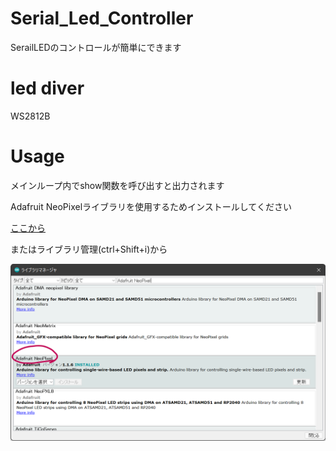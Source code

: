 # Serial_Led_Controller

SerailLEDのコントロールが簡単にできます

# led diver
WS2812B

# Usage

メインループ内でshow関数を呼び出すと出力されます

Adafruit NeoPixelライブラリを使用するためインストールしてください

[ここから](/Adafruit_NeoPixel)

またはライブラリ管理(ctrl+Shift+i)から

![](/img.png)
